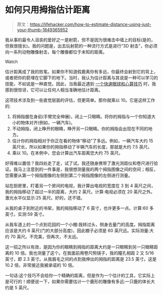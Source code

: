 # 如何只用拇指估计距离

> 原文：<https://lifehacker.com/how-to-estimate-distance-using-just-your-thumb-1849365952>

我从事的最令人沮丧的爱好之一是射箭，但不是因为很难击中墙上的目标(是的，但我很擅长)。我的问题是，出去玩射箭的一种流行方式是进行“3D 射击”，你必须向一系列动物雕像射击，每个雕像都位于未知的距离。

Watch

估计距离成了我的败笔。如果你不知道假鹿离你有多远，你最终会射到它的背上，或者把你的箭埋在它脚下的地下。当时，我认为估计距离与其说是一种可以学习的技能，不如说是一种直觉。因此，当我最近遇到 [一个快速眼球和心算技巧](https://www.mathsisfun.com/measure/estimate-distance.html) 时，我感到很惊讶，它可以让任何人相当准确地估计距离。

这项技术涉及到一些直觉层面的评估，但更简单。那你就乘以 10。它是这样工作的:

1.  将拇指握在身前(手臂完全伸展)，闭上一只眼睛。将你的拇指与一个你知道大小的物体对齐(例如，一辆汽车)。
2.  不动拇指，闭上睁开的眼睛，睁开另一只眼睛。你的拇指会出现在不同的地方。
3.  估计你的拇指相对于你正在看的物体“移动”了多远。例如，一辆汽车大约 15 英尺长，所以如果你的拇指移动了半辆汽车的长度，那就是大约 7.5 英尺。
4.  乘以 10。在本例中，您会计算出汽车距离您大约 75 英尺。

好得难以置信？我四处走了走，试了试。我还随身携带了激光测距仪和卷尺进行验证。我马上注意到的一件事是，我很想测量我的两个拇指图像之间的空间；相反，您需要从第一个拇指图像的左侧到第二个拇指图像的左侧进行测量。

站在厨房里，盯着另一个房间的电视，我计算出电视的宽度在 3 到 4 英尺之间，我的拇指移动了超过一半的距离，大约 2 英尺。计算:电视必须在 20 英尺之外。激光水平仪显示:25 英尺。好的，还不错。

从我的桌子到附近的书架，我的拇指移动了 6 英寸，也许更多一点。计算:60 多英寸。实测:59 英寸。

从我车道上的一个点到花园的一个小棚:我转过头，侧身去量门的高度。拇指距离应该是大约 6 英尺(门的大部分高度)，因此棚子必须是 60 英尺远。实际测量:大约 70 英尺。不完美，但再次，不太远。

这一招之所以有效，是因为你的眼睛到拇指的距离大约是一只眼睛到另一只眼睛距离的 10 倍。我也测量了这个。在我面前用卷尺照镜子，我的瞳孔相距 2 又 5/16 英寸，即 2.3 英寸。从我眉毛之间的点到我伸出的拇指的距离是 23.5 英寸。这是 10.2 倍，非常接近我被承诺的 10 倍。

一句话:这个技巧不会给你一个精确的距离，但是作为一个估计的工具，它实际上是可行的！顺便说一下，如果你需要估计一个鹿形的雕像有多远:一只鹿的体长大约是 5 英尺。